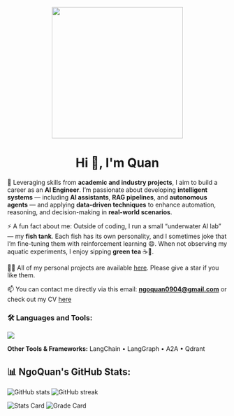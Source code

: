 <p align="center">
  <img src="https://media4.giphy.com/media/v1.Y2lkPTc5MGI3NjExa2RlM2Rudmg0YjY1aTUwZWV6ZnpyaTk0dW5scXZ2dHYyYzVpeWVrcyZlcD12MV9pbnRlcm5hbF9naWZfYnlfaWQmY3Q9Zw/RH27yHpI7CKt7xTqbx/giphy.gif" width="300"/>
</p>
<div align="center">
  <h1>Hi 👋, I'm Quan</h1>
</div>

🌱 Leveraging skills from **academic and industry projects**, I aim to build a career as an **AI Engineer**. I’m passionate about developing **intelligent systems** — including **AI assistants**, **RAG pipelines**, and **autonomous agents** — and applying **data-driven techniques** to enhance automation, reasoning, and decision-making in **real-world scenarios**.

⚡ A fun fact about me: Outside of coding, I run a small “underwater AI lab” — my **fish tank**. Each fish has its own personality, and I sometimes joke that I’m fine-tuning them with reinforcement learning 😄. When not observing my aquatic experiments, I enjoy sipping **green tea** ☕🐠.

👨‍💻 All of my personal projects are available [here](https://github.com/ngoquan0904). Please give a star if you like them.

📫 You can contact me directly via this email: **ngoquan0904@gmail.com** or check out my CV [here](https://drive.google.com/file/d/18IZAC1v84ZCIvvrmtZWkLncdU3C61mZS/view?usp=sharing)
### 🛠️ Languages and Tools:

<img src="https://skillicons.dev/icons?i=python,pytorch,sklearn,docker,googlecloud&perline=8&theme=light" />

**Other Tools & Frameworks:** LangChain • LangGraph • A2A • Qdrant
## 📊 NgoQuan's GitHub Stats:
![GitHub stats](https://github-readme-stats.vercel.app/api?username=ngoquan0904&show_icons=true&theme=tokyonight)
![GitHub streak](https://github-readme-streak-stats.herokuapp.com?user=ngoquan0904&theme=tokyonight)

![Stats Card](https://github-profile-summary-cards.vercel.app/api/cards/stats?username=ngoquan0904&theme=tokyonight)
![Grade Card](https://github-profile-summary-cards.vercel.app/api/cards/grade?username=ngoquan0904&theme=tokyonight)
